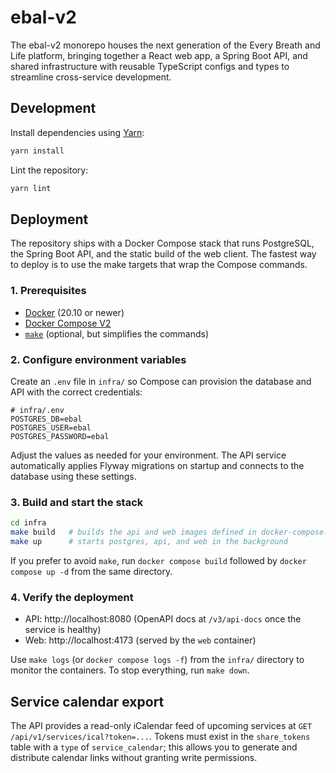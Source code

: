 # ebal-v2

The ebal-v2 monorepo houses the next generation of the Every Breath and Life platform, bringing together a React web app, a Spring Boot API, and shared infrastructure with reusable TypeScript configs and types to streamline cross-service development.

## Development

Install dependencies using [Yarn](https://yarnpkg.com/):

```bash
yarn install
```

Lint the repository:

```bash
yarn lint
```

## Deployment

The repository ships with a Docker Compose stack that runs PostgreSQL, the
Spring Boot API, and the static build of the web client. The fastest way to
deploy is to use the make targets that wrap the Compose commands.

### 1. Prerequisites

- [Docker](https://www.docker.com/) (20.10 or newer)
- [Docker Compose V2](https://docs.docker.com/compose/)
- [`make`](https://www.gnu.org/software/make/) (optional, but simplifies the
  commands)

### 2. Configure environment variables

Create an `.env` file in `infra/` so Compose can provision the database and API
with the correct credentials:

```dotenv
# infra/.env
POSTGRES_DB=ebal
POSTGRES_USER=ebal
POSTGRES_PASSWORD=ebal
```

Adjust the values as needed for your environment. The API service automatically
applies Flyway migrations on startup and connects to the database using these
settings.

### 3. Build and start the stack

```bash
cd infra
make build   # builds the api and web images defined in docker-compose.yaml
make up      # starts postgres, api, and web in the background
```

If you prefer to avoid `make`, run `docker compose build` followed by
`docker compose up -d` from the same directory.

### 4. Verify the deployment

- API: http://localhost:8080 (OpenAPI docs at `/v3/api-docs` once the service
  is healthy)
- Web: http://localhost:4173 (served by the `web` container)

Use `make logs` (or `docker compose logs -f`) from the `infra/` directory to
monitor the containers. To stop everything, run `make down`.

## Service calendar export

The API provides a read-only iCalendar feed of upcoming services at
`GET /api/v1/services/ical?token=...`. Tokens must exist in the
`share_tokens` table with a `type` of `service_calendar`; this allows you
to generate and distribute calendar links without granting write
permissions.

